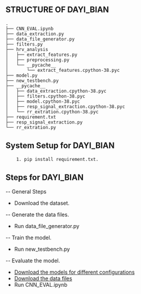 ## STRUCTURE OF DAYI_BIAN
```
.
├── CNN_EVAL.ipynb
├── data_extraction.py
├── data_file_generator.py
├── filters.py
├── hrv_analysis
│   ├── extract_features.py
│   ├── preprocessing.py
│   └── __pycache__
│       └── extract_features.cpython-38.pyc
├── model.py
├── new_testbench.py
├── __pycache__
│   ├── data_extraction.cpython-38.pyc
│   ├── filters.cpython-38.pyc
│   ├── model.cpython-38.pyc
│   ├── resp_signal_extraction.cpython-38.pyc
│   └── rr_extration.cpython-38.pyc
├── requirement.txt
├── resp_signal_extraction.py
└── rr_extration.py
```
## System Setup for DAYI_BIAN
        1. pip install requirement.txt.

## Steps for DAYI_BIAN
  -- General Steps
  * Download the dataset.
  
  -- Generate the data files.
  * Run data_file_generator.py

  -- Train the model.
  * Run new_testbench.py
  
  -- Evaluate the model.
  * [Download the models for different configurations](https://drive.google.com/drive/folders/1fEA6SkJ1m2DwxU-OqSed1VjLRy3Q10dJ?usp=sharing)
  * [Download the data files](https://drive.google.com/drive/folders/1PIaNOR3ddFgQ0L0QK-3v3PvOojIceIZ3?usp=sharing)
  * Run CNN_EVAL.ipynb
